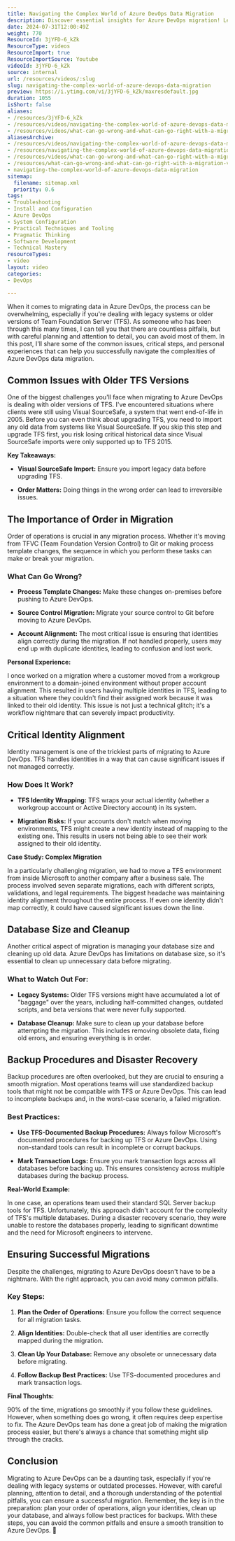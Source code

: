 ```yaml
---
title: Navigating the Complex World of Azure DevOps Data Migration
description: Discover essential insights for Azure DevOps migration! Learn about common pitfalls, best practices, and expert tips to ensure a smooth transition.
date: 2024-07-31T12:00:49Z
weight: 770
ResourceId: 3jYFD-6_kZk
ResourceType: videos
ResourceImport: true
ResourceImportSource: Youtube
videoId: 3jYFD-6_kZk
source: internal
url: /resources/videos/:slug
slug: navigating-the-complex-world-of-azure-devops-data-migration
preview: https://i.ytimg.com/vi/3jYFD-6_kZk/maxresdefault.jpg
duration: 1055
isShort: false
aliases:
- /resources/3jYFD-6_kZk
- /resources/videos/navigating-the-complex-world-of-azure-devops-data-migration
- /resources/videos/what-can-go-wrong-and-what-can-go-right-with-a-migration-via-azure-devops
aliasesArchive:
- /resources/videos/navigating-the-complex-world-of-azure-devops-data-migration
- /resources/navigating-the-complex-world-of-azure-devops-data-migration
- /resources/videos/what-can-go-wrong-and-what-can-go-right-with-a-migration-via-azure-devops
- /resources/what-can-go-wrong-and-what-can-go-right-with-a-migration-via-azure-devops
- navigating-the-complex-world-of-azure-devops-data-migration
sitemap:
  filename: sitemap.xml
  priority: 0.6
tags:
- Troubleshooting
- Install and Configuration
- Azure DevOps
- System Configuration
- Practical Techniques and Tooling
- Pragmatic Thinking
- Software Development
- Technical Mastery
resourceTypes:
- video
layout: video
categories:
- DevOps

---
```

When it comes to migrating data in Azure DevOps, the process can be overwhelming, especially if you're dealing with legacy systems or older versions of Team Foundation Server (TFS). As someone who has been through this many times, I can tell you that there are countless pitfalls, but with careful planning and attention to detail, you can avoid most of them. In this post, I'll share some of the common issues, critical steps, and personal experiences that can help you successfully navigate the complexities of Azure DevOps data migration.

## **Common Issues with Older TFS Versions**

One of the biggest challenges you'll face when migrating to Azure DevOps is dealing with older versions of TFS. I've encountered situations where clients were still using Visual SourceSafe, a system that went end-of-life in 2005. Before you can even think about upgrading TFS, you need to import any old data from systems like Visual SourceSafe. If you skip this step and upgrade TFS first, you risk losing critical historical data since Visual SourceSafe imports were only supported up to TFS 2015.

**Key Takeaways:**

- **Visual SourceSafe Import:** Ensure you import legacy data before upgrading TFS.

- **Order Matters:** Doing things in the wrong order can lead to irreversible issues.

## **The Importance of Order in Migration**

Order of operations is crucial in any migration process. Whether it's moving from TFVC (Team Foundation Version Control) to Git or making process template changes, the sequence in which you perform these tasks can make or break your migration.

### **What Can Go Wrong?**

- **Process Template Changes:** Make these changes on-premises before pushing to Azure DevOps.

- **Source Control Migration:** Migrate your source control to Git before moving to Azure DevOps.

- **Account Alignment:** The most critical issue is ensuring that identities align correctly during the migration. If not handled properly, users may end up with duplicate identities, leading to confusion and lost work.

**Personal Experience:**

I once worked on a migration where a customer moved from a workgroup environment to a domain-joined environment without proper account alignment. This resulted in users having multiple identities in TFS, leading to a situation where they couldn't find their assigned work because it was linked to their old identity. This issue is not just a technical glitch; it's a workflow nightmare that can severely impact productivity.

## **Critical Identity Alignment**

Identity management is one of the trickiest parts of migrating to Azure DevOps. TFS handles identities in a way that can cause significant issues if not managed correctly.

### **How Does It Work?**

- **TFS Identity Wrapping:** TFS wraps your actual identity (whether a workgroup account or Active Directory account) in its system.

- **Migration Risks:** If your accounts don't match when moving environments, TFS might create a new identity instead of mapping to the existing one. This results in users not being able to see their work assigned to their old identity.

**Case Study: Complex Migration**

In a particularly challenging migration, we had to move a TFS environment from inside Microsoft to another company after a business sale. The process involved seven separate migrations, each with different scripts, validations, and legal requirements. The biggest headache was maintaining identity alignment throughout the entire process. If even one identity didn't map correctly, it could have caused significant issues down the line.

## **Database Size and Cleanup**

Another critical aspect of migration is managing your database size and cleaning up old data. Azure DevOps has limitations on database size, so it's essential to clean up unnecessary data before migrating.

### **What to Watch Out For:**

- **Legacy Systems:** Older TFS versions might have accumulated a lot of "baggage" over the years, including half-committed changes, outdated scripts, and beta versions that were never fully supported.

- **Database Cleanup:** Make sure to clean up your database before attempting the migration. This includes removing obsolete data, fixing old errors, and ensuring everything is in order.

## **Backup Procedures and Disaster Recovery**

Backup procedures are often overlooked, but they are crucial to ensuring a smooth migration. Most operations teams will use standardized backup tools that might not be compatible with TFS or Azure DevOps. This can lead to incomplete backups and, in the worst-case scenario, a failed migration.

### **Best Practices:**

- **Use TFS-Documented Backup Procedures:** Always follow Microsoft's documented procedures for backing up TFS or Azure DevOps. Using non-standard tools can result in incomplete or corrupt backups.

- **Mark Transaction Logs:** Ensure you mark transaction logs across all databases before backing up. This ensures consistency across multiple databases during the backup process.

**Real-World Example:**

In one case, an operations team used their standard SQL Server backup tools for TFS. Unfortunately, this approach didn't account for the complexity of TFS's multiple databases. During a disaster recovery scenario, they were unable to restore the databases properly, leading to significant downtime and the need for Microsoft engineers to intervene.

## **Ensuring Successful Migrations**

Despite the challenges, migrating to Azure DevOps doesn't have to be a nightmare. With the right approach, you can avoid many common pitfalls.

### **Key Steps:**

1. **Plan the Order of Operations:** Ensure you follow the correct sequence for all migration tasks.

3. **Align Identities:** Double-check that all user identities are correctly mapped during the migration.

5. **Clean Up Your Database:** Remove any obsolete or unnecessary data before migrating.

7. **Follow Backup Best Practices:** Use TFS-documented procedures and mark transaction logs.

**Final Thoughts:**

90% of the time, migrations go smoothly if you follow these guidelines. However, when something does go wrong, it often requires deep expertise to fix. The Azure DevOps team has done a great job of making the migration process easier, but there's always a chance that something might slip through the cracks.

## **Conclusion**

Migrating to Azure DevOps can be a daunting task, especially if you're dealing with legacy systems or outdated processes. However, with careful planning, attention to detail, and a thorough understanding of the potential pitfalls, you can ensure a successful migration. Remember, the key is in the preparation: plan your order of operations, align your identities, clean up your database, and always follow best practices for backups. With these steps, you can avoid the common pitfalls and ensure a smooth transition to Azure DevOps. 🚀
